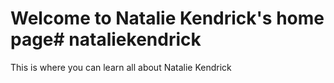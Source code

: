 # Welcome to Natalie Kendrick's home page# nataliekendrick
This is where you can learn all about Natalie Kendrick 